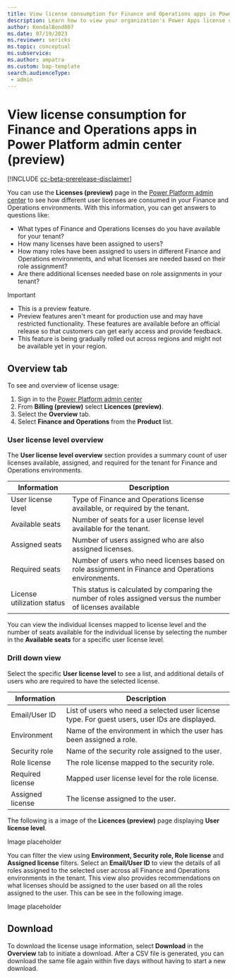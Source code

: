 ```yaml
---
title: View license consumption for Finance and Operations apps in Power Platform admin center (preview)
description: Learn how to view your organization's Power Apps license consumption for Finance and Operations apps. 
author: KendalBond007
ms.date: 07/19/2023
ms.reviewer: sericks
ms.topic: conceptual
ms.subservice:
ms.author: ampatra
ms.custom: bap-template
search.audienceType: 
 - admin
---
```


# View license consumption for Finance and Operations apps in Power Platform admin center (preview)

<!-- fwlink: https://go.microsoft.com/fwlink/?linkid=2206011 -->

[!INCLUDE [cc-beta-prerelease-disclaimer](../includes/cc-beta-prerelease-disclaimer.md)]

You can use the **Licenses (preview)** page in the [Power Platform admin center](https://admin.powerplatform.microsoft.com/) to see how different user licenses are consumed in your Finance and Operations environments. With this information, you can get answers to questions like:

- What types of Finance and Operations licenses do you have available for your tenant?
- How many licenses have been assigned to users?
- How many roles have been assigned to users in different Finance and Operations environments, and what licenses are needed based on their role assignment?
- Are there additional licenses needed base on role assignments in your tenant?

> [!IMPORTANT]
>
> - This is a preview feature.
> - Preview features aren't meant for production use and may have restricted functionality. These features are available before an official release so that customers can get early access and provide feedback.
> - This feature is being gradually rolled out across regions and might not be available yet in your region.

## Overview tab

To see and overview of license usage:

1. Sign in to the [Power Platform admin center](https://admin.powerplatform.microsoft.com/)
1. From **Billing (preview)** select **Licences (preview)**.
1. Select the **Overview** tab.
1. Select **Finance and Operations** from the **Product** list.

### User license level overview

The **User license level overview** section provides a summary count of user licenses available, assigned, and required for the tenant for Finance and Operations environments.

| Information | Description |
| ------- | ----------- |
| User license level | Type of Finance and Operations license available, or required by the tenant. |
| Available seats | Number of seats for a user license level available for the tenant. |
| Assigned seats | Number of users assigned who are also assigned licenses. |
| Required seats | Number of users who need licenses based on role assignment in Finance and Operations environments. |
| License utilization status | This status is calculated by comparing the number of roles assigned versus the number of licenses available |

You can view the individual licenses mapped to license level and the number of seats available for the individual license by selecting the number in the **Available seats** for a specific user license level.

### Drill down view

Select the specific **User license level** to see a list, and additional details of users who are required to have the selected license.

| Information | Description |
| ------- | ----------- |
| Email/User ID | List of users who need a selected user license type. For guest users, user IDs are displayed. |
| Environment | Name of the environment in which the user has been assigned a role. |
| Security role | Name of the security role assigned to the user. |
| Role license | The role license mapped to the security role. |
| Required license | Mapped user license level for the role license. |
| Assigned license | The license assigned to the user. |

The following is a image of the **Licences (preview)** page displaying **User license level**.

Image placeholder

You can filter the view using **Environment, Security role, Role license** and **Assigned license** filters.
Select an **Email/User ID** to view the details of all roles assigned to the selected user across all Finance and Operations environments in the tenant. This view also provides recommendations on what licenses should be assigned to the user based on all the roles assigned to the user. This can be see in the following image.

Image placeholder

## Download

To download the license usage information, select **Download** in the **Overview** tab to initiate a download. After a CSV file is generated, you can download the same file again within five days without having to start a new download.